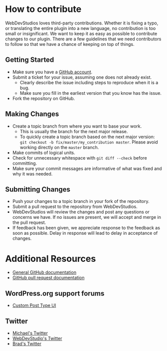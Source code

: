 # How to contribute

WebDevStudios loves third-party contributions. Whether it is fixing a typo, or translating the entire plugin into a new language, no contribution is too small or insignificant. We want to keep it as easy as possible to contribute changes to our plugin. There are a few guidelines that we need contributors to follow so that we have a chance of keeping on top of things.

## Getting Started

* Make sure you have a [GitHub account](https://github.com/signup/free).
* Submit a ticket for your issue, assuming one does not already exist.
  * Clearly describe the issue including steps to reproduce when it is a bug.
  * Make sure you fill in the earliest version that you know has the issue.
* Fork the repository on GitHub.

## Making Changes

* Create a topic branch from where you want to base your work.
  * This is usually the branch for the next major release.
  * To quickly create a topic branch based on the next major version: `git checkout -b
    fix/master/my_contribution master`. Please avoid working directly on the
    `master` branch.
* Make commits of logical units.
* Check for unnecessary whitespace with `git diff --check` before committing.
* Make sure your commit messages are informative of what was fixed and why it was needed.

## Submitting Changes

* Push your changes to a topic branch in your fork of the repository.
* Submit a pull request to the repository from WebDevStudios.
* WebDevStudios will review the changes and post any questions or concerns we have. If no issues are present, we will accept and merge in the pull request.
* If feedback has been given, we appreciate response to the feedback as soon as possible. Delay in response will lead to delay in acceptance of changes.

# Additional Resources
* [General GitHub documentation](https://help.github.com/)
* [GitHub pull request documentation](https://help.github.com/send-pull-requests/)

## WordPress.org support forums
* [Custom Post Type UI](https://www.wordpress.org/support/plugin/custom-post-type-ui/)

## Twitter
* [Michael's Twitter](https://www.twitter.com/tw2113/)
* [WebDevStudio's Twitter](https://www.twitter.com/webdevstudios/)
* [Brad's Twitter](https://www.twitter.com/williamsba/)
